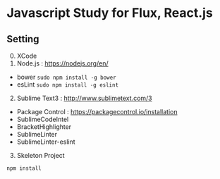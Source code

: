 # Javascript Study for Flux, React.js

## Setting
0. XCode
1. Node.js : https://nodejs.org/en/
 * bower
  `sudo npm install -g bower`
 * esLint
  `sudo npm install -g eslint`
2. Sublime Text3 : http://www.sublimetext.com/3
 * Package Control : https://packagecontrol.io/installation
 * SublimeCodeIntel
 * BracketHighlighter
 * SublimeLinter
 * SublimeLinter-eslint
3. Skeleton Project
```
npm install
```
